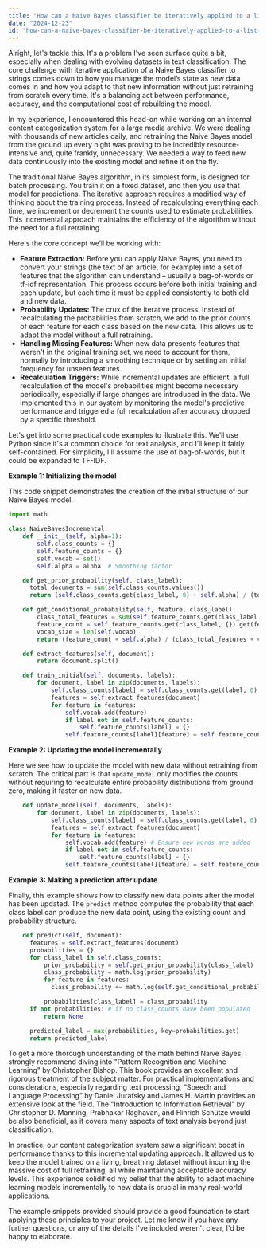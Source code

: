 ```yaml
---
title: "How can a Naive Bayes classifier be iteratively applied to a list of strings?"
date: "2024-12-23"
id: "how-can-a-naive-bayes-classifier-be-iteratively-applied-to-a-list-of-strings"
---
```


Alright, let's tackle this. It's a problem I've seen surface quite a bit, especially when dealing with evolving datasets in text classification. The core challenge with iterative application of a Naive Bayes classifier to strings comes down to how you manage the model’s state as new data comes in and how you adapt to that new information without just retraining from scratch every time. It's a balancing act between performance, accuracy, and the computational cost of rebuilding the model.

In my experience, I encountered this head-on while working on an internal content categorization system for a large media archive. We were dealing with thousands of new articles daily, and retraining the Naive Bayes model from the ground up every night was proving to be incredibly resource-intensive and, quite frankly, unnecessary. We needed a way to feed new data continuously into the existing model and refine it on the fly.

The traditional Naive Bayes algorithm, in its simplest form, is designed for batch processing. You train it on a fixed dataset, and then you use that model for predictions. The iterative approach requires a modified way of thinking about the training process. Instead of recalculating everything each time, we increment or decrement the counts used to estimate probabilities. This incremental approach maintains the efficiency of the algorithm without the need for a full retraining.

Here's the core concept we’ll be working with:

*   **Feature Extraction:** Before you can apply Naive Bayes, you need to convert your strings (the text of an article, for example) into a set of features that the algorithm can understand – usually a bag-of-words or tf-idf representation. This process occurs before both initial training and each update, but each time it must be applied consistently to both old and new data.
*   **Probability Updates:** The crux of the iterative process. Instead of recalculating the probabilities from scratch, we add to the prior counts of each feature for each class based on the new data. This allows us to adapt the model without a full retraining.
*   **Handling Missing Features:** When new data presents features that weren't in the original training set, we need to account for them, normally by introducing a smoothing technique or by setting an initial frequency for unseen features.
*   **Recalculation Triggers:** While incremental updates are efficient, a full recalculation of the model's probabilities might become necessary periodically, especially if large changes are introduced in the data. We implemented this in our system by monitoring the model's predictive performance and triggered a full recalculation after accuracy dropped by a specific threshold.

Let's get into some practical code examples to illustrate this. We’ll use Python since it's a common choice for text analysis, and I’ll keep it fairly self-contained. For simplicity, I'll assume the use of bag-of-words, but it could be expanded to TF-IDF.

**Example 1: Initializing the model**

This code snippet demonstrates the creation of the initial structure of our Naive Bayes model.

```python
import math

class NaiveBayesIncremental:
    def __init__(self, alpha=1):
        self.class_counts = {}
        self.feature_counts = {}
        self.vocab = set()
        self.alpha = alpha  # Smoothing factor

    def get_prior_probability(self, class_label):
      total_documents = sum(self.class_counts.values())
      return (self.class_counts.get(class_label, 0) + self.alpha) / (total_documents + len(self.class_counts) * self.alpha)

    def get_conditional_probability(self, feature, class_label):
        class_total_features = sum(self.feature_counts.get(class_label, {}).values())
        feature_count = self.feature_counts.get(class_label, {}).get(feature, 0)
        vocab_size = len(self.vocab)
        return (feature_count + self.alpha) / (class_total_features + vocab_size * self.alpha)

    def extract_features(self, document):
        return document.split()

    def train_initial(self, documents, labels):
        for document, label in zip(documents, labels):
            self.class_counts[label] = self.class_counts.get(label, 0) + 1
            features = self.extract_features(document)
            for feature in features:
                self.vocab.add(feature)
                if label not in self.feature_counts:
                    self.feature_counts[label] = {}
                self.feature_counts[label][feature] = self.feature_counts[label].get(feature, 0) + 1

```

**Example 2: Updating the model incrementally**

Here we see how to update the model with new data without retraining from scratch. The critical part is that `update_model` only modifies the counts without requiring to recalculate entire probability distributions from ground zero, making it faster on new data.

```python
    def update_model(self, documents, labels):
        for document, label in zip(documents, labels):
            self.class_counts[label] = self.class_counts.get(label, 0) + 1
            features = self.extract_features(document)
            for feature in features:
                self.vocab.add(feature) # Ensure new words are added
                if label not in self.feature_counts:
                    self.feature_counts[label] = {}
                self.feature_counts[label][feature] = self.feature_counts[label].get(feature, 0) + 1
```

**Example 3: Making a prediction after update**

Finally, this example shows how to classify new data points after the model has been updated. The `predict` method computes the probability that each class label can produce the new data point, using the existing count and probability structure.

```python
    def predict(self, document):
      features = self.extract_features(document)
      probabilities = {}
      for class_label in self.class_counts:
          prior_probability = self.get_prior_probability(class_label)
          class_probability = math.log(prior_probability)
          for feature in features:
            class_probability += math.log(self.get_conditional_probability(feature, class_label))

          probabilities[class_label] = class_probability
      if not probabilities: # if no class_counts have been populated
          return None

      predicted_label = max(probabilities, key=probabilities.get)
      return predicted_label
```

To get a more thorough understanding of the math behind Naive Bayes, I strongly recommend diving into "Pattern Recognition and Machine Learning" by Christopher Bishop. This book provides an excellent and rigorous treatment of the subject matter. For practical implementations and considerations, especially regarding text processing, “Speech and Language Processing” by Daniel Jurafsky and James H. Martin provides an extensive look at the field. The “Introduction to Information Retrieval” by Christopher D. Manning, Prabhakar Raghavan, and Hinrich Schütze would be also beneficial, as it covers many aspects of text analysis beyond just classification.

In practice, our content categorization system saw a significant boost in performance thanks to this incremental updating approach. It allowed us to keep the model trained on a living, breathing dataset without incurring the massive cost of full retraining, all while maintaining acceptable accuracy levels. This experience solidified my belief that the ability to adapt machine learning models incrementally to new data is crucial in many real-world applications.

The example snippets provided should provide a good foundation to start applying these principles to your project. Let me know if you have any further questions, or any of the details I've included weren't clear, I'd be happy to elaborate.
